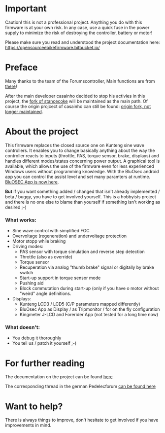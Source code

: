 # Important

Caution! this is not a professional project. Anything you do with this firmware is at your own risk. In any case, use a quick fuse in the power supply to minimize the risk of destroying the controller, battery or motor!

Please make sure you read and understood the project documentation here: https://opensourceebikefirmware.bitbucket.io/

# Preface

Many thanks to the team of the Forumscontroller, Main functions are from [there](https://github.com/jenkie/Arduino-Pedelec-Controller)!

After the main developer casainho decided to stop his activies in this project, the [fork of stancecoke](https://github.com/stancecoke/BMSBattery_S_controllers_firmware) will be maintained as the main path.
Of course the origin projcect of casainho can still be found: [origin fork, not longer maintained](https://github.com/OpenSource-EBike-firmware/BMSBattery_S_controllers_firmware).

# About the project 

This firmware replaces the closed source one on Kunteng sine wave controllers. It enables you to change basically anything about the way the controller reacts to inputs (throttle, PAS, torque sensor, brake, displays) and handles different modes/states concerning  power output.
A graphical tool is available, which allows the use of the firmware even for less experienced Windows users without programming knowledge. With the BluOsec android app you can control the assist level and set many paramters at runtime.
[BluOSEC App is now here](https://github.com/Xnyle/bluosec-apk/raw/master/BluOsec-release.apk).

**But** if you want something added / changed that isn't already implemented / beta / buggy, you have to get involved yourself. This is a hobbyists project and there is no one else to blame than yourself if something isn't working as desired ;-)



### What works:  
* Sine wave control with simplified FOC  
* Overvoltage (regeneration) and undervoltage protection
* Motor stopp while braking   
* Driving modes:  
  - PAS sensor with torque simulation and reverse step detection
  - Throttle (also as override)
  - Torque sensor  
  - Recuperation via analog "thumb brake" signal or digitally by brake switch  
  - Start-up support in torque sensor mode  
  - Pushing aid
  - Block commutation during start-up (only if you have o motor without "weird" angle definitions. 
* Displays:
  - Kunteng LCD3 / LCD5 (C/P parameters mapped differently)
  - BluOsec App as Display / as Tripmonitor / for on the fly configuration  
  - Kingmeter J-LCD and Forerider App (not tested for a long time now)

### What doesn't:

- You debug it thoroughly
- You tell us / patch it yourself ;-)

# For further reading

The documentation on the project can be found [here](https://github.com/stancecoke/BMSBattery_S_controllers_firmware/wiki)  

The corresponding thread in the german Pedelecforum [can be found here](https://www.pedelecforum.de/forum/index.php?threads/custom-rom-f%C3%BCr-kunteng-s06s-kt36-controller.50061/)  


# Want to help?
There is always things to improve, don't hesitate to get involved if you have improvements in mind.
